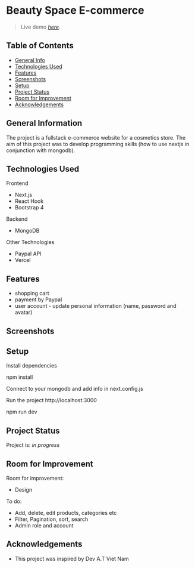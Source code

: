 # Beauty Space E-commerce
> Live demo [_here_](https://beauty-space-store-bafcdpqb5-szymczyki.vercel.app). <!-- If you have the project hosted somewhere, include the link here. -->
## Table of Contents
* [General Info](#general-information)
* [Technologies Used](#technologies-used)
* [Features](#features)
* [Screenshots](#screenshots)
* [Setup](#setup)
* [Project Status](#project-status)
* [Room for Improvement](#room-for-improvement)
* [Acknowledgements](#acknowledgements)


## General Information
The project is a fullstack e-commerce website for a cosmetics store. The aim of this project was to develop programming skills (how to use nextjs in conjunction with mongodb).


## Technologies Used
Frontend
- Next.js
- React Hook
- Bootstrap 4

Backend
- MongoDB

Other Technologies
- Paypal API
- Vercel

## Features
- shopping cart
- payment by Paypal
- user account - update personal information (name, password and avatar)


## Screenshots



## Setup
Install dependencies

npm install

Connect to your mongodb and add info in next.config.js

Run the project http://localhost:3000

npm run dev


## Project Status
Project is: _in progress_ 

## Room for Improvement

Room for improvement:
- Design

To do:
- Add, delete, edit products, categories etc
- Filter, Pagination, sort, search
- Admin role and account


## Acknowledgements
- This project was inspired by Dev A.T Viet Nam


